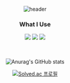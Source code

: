 <div align="center">

  ![header](https://capsule-render.vercel.app/api?type=rounded&color=b9d3ff&height=200&section=header&text=Hi%20Hello&fontSize=90)  
  

 ### What I Use
 <img src="https://img.shields.io/badge/java-007396?style=for-the-badge&logo=java&logoColor=white"> 
 <img src="https://img.shields.io/badge/spring-6DB33F?style=for-the-badge&logo=spring&logoColor=white"> 
 <img src="https://img.shields.io/badge/spring boot-DB33F?style=for-the-badge&logo=springboot&logoColor=white">  <br><br><br>

 ![Anurag's GitHub stats](https://github-readme-stats.vercel.app/api?username=geanhukim&show_icons=true&theme=radical)

 [![Solved.ac 프로필](http://mazassumnida.wtf/api/v2/generate_badge?boj=123rmsgn)](https://solved.ac/123rmsgn)
</div>
